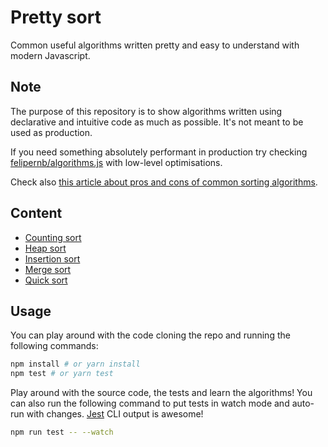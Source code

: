 # Pretty sort

Common useful algorithms written pretty and easy to understand with modern Javascript.

## Note

The purpose of this repository is to show algorithms written using declarative and intuitive code as much as possible. It's not meant to be used as production.

If you need something absolutely performant in production try checking [felipernb/algorithms.js](https://github.com/felipernb/algorithms.js) with low-level optimisations.

Check also [this article about pros and cons of common sorting algorithms](http://www.brucemerry.org.za/manual/algorithms/sorting.html).

## Content

- [Counting sort](algorithms/counting-sort/counting-sort.ts)
- [Heap sort](algorithms/heap-sort/heap-sort.ts)
- [Insertion sort](algorithms/insertion-sort/insertion-sort.ts)
- [Merge sort](algorithms/merge-sort/merge-sort.ts)
- [Quick sort](algorithms/quick-sort/quick-sort.ts)

## Usage

You can play around with the code cloning the repo and running the following commands:

```bash
npm install # or yarn install
npm test # or yarn test
```

Play around with the source code, the tests and learn the algorithms! You can also run the following command to put tests in watch mode and auto-run with changes. [Jest](http://facebook.github.io/jest/) CLI output is awesome!

```bash
npm run test -- --watch
```
